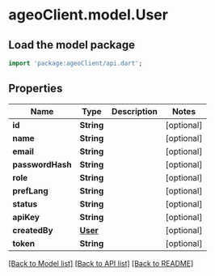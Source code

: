 # ageoClient.model.User

## Load the model package
```dart
import 'package:ageoClient/api.dart';
```

## Properties
Name | Type | Description | Notes
------------ | ------------- | ------------- | -------------
**id** | **String** |  | [optional] 
**name** | **String** |  | [optional] 
**email** | **String** |  | [optional] 
**passwordHash** | **String** |  | [optional] 
**role** | **String** |  | [optional] 
**prefLang** | **String** |  | [optional] 
**status** | **String** |  | [optional] 
**apiKey** | **String** |  | [optional] 
**createdBy** | [**User**](User.md) |  | [optional] 
**token** | **String** |  | [optional] 

[[Back to Model list]](../README.md#documentation-for-models) [[Back to API list]](../README.md#documentation-for-api-endpoints) [[Back to README]](../README.md)


